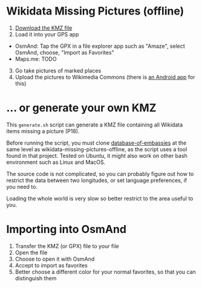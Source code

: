 # Wikidata Missing Pictures (offline)

1. [Download the KMZ file](https://drive.google.com/drive/folders/0B-SI__O0UX9oeHBQQ0JNVkJaQU0?usp=sharing)
2. Load it into your GPS app
  - OsmAnd: Tap the GPX in a file explorer app such as "Amaze", select OsmAnd, choose, "Import as Favorites"
  - Maps.me: TODO
3. Go take pictures of marked places
4. Upload the pictures to Wikimedia Commons (there is [an Android app](https://commons-app.github.io) for this)

# ... or generate your own KMZ

This `generate.sh` script can generate a KMZ file containing all Wikidata items missing a picture (P18).

Before running the script, you must clone [database-of-embassies](https://github.com/nicolas-raoul/database-of-embassies) at the same level as wikidata-missing-pictures-offline, as the script uses a tool found in that project. Tested on Ubuntu, it might also work on other bash environment such as Linux and MacOS.

The source code is not complicated, so you can probably figure out how to restrict the data between two longitudes, or set language preferences, if you need to.

Loading the whole world is very slow so better restrict to the area useful to you.

# Importing into OsmAnd

1. Transfer the KMZ (or GPX) file to your file
2. Open the file
3. Choose to open it with OsmAnd
4. Accept to import as favorites
5. Better choose a different color for your normal favorites, so that you can distinguish them
